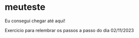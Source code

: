 # meuteste

Eu consegui chegar até aqui! 

Exercicio para relembrar os passos a passo do dia 02/11/2023 